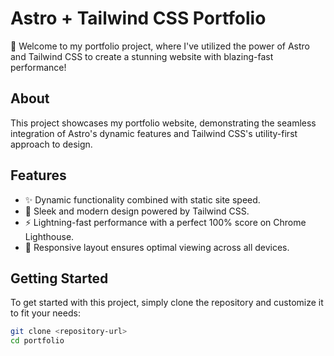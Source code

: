 # Astro + Tailwind CSS Portfolio

🚀 Welcome to my portfolio project, where I've utilized the power of Astro and Tailwind CSS to create a stunning website with blazing-fast performance!

## About

This project showcases my portfolio website, demonstrating the seamless integration of Astro's dynamic features and Tailwind CSS's utility-first approach to design.

## Features

- ✨ Dynamic functionality combined with static site speed.
- 🎨 Sleek and modern design powered by Tailwind CSS.
- ⚡️ Lightning-fast performance with a perfect 100% score on Chrome Lighthouse.
- 📱 Responsive layout ensures optimal viewing across all devices.

## Getting Started

To get started with this project, simply clone the repository and customize it to fit your needs:

```bash
git clone <repository-url>
cd portfolio
```
